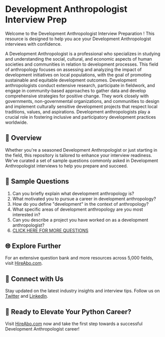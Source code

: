 # Development Anthropologist Interview Prep

Welcome to the Development Anthropologist Interview Preparation ! This resource is designed to help you ace your Development Anthropologist interviews with confidence.

A Development Anthropologist is a professional who specializes in studying and understanding the social, cultural, and economic aspects of human societies and communities in relation to development processes. This field of anthropology focuses on assessing and analyzing the impact of development initiatives on local populations, with the goal of promoting sustainable and equitable development outcomes. Development anthropologists conduct extensive research, participate in fieldwork, and engage in community-based approaches to gather data and develop comprehensive strategies for positive change. They work closely with governments, non-governmental organizations, and communities to design and implement culturally sensitive development projects that respect local traditions, values, and aspirations. Development anthropologists play a crucial role in fostering inclusive and participatory development practices worldwide.

## 🚀 Overview

Whether you're a seasoned Development Anthropologist or just starting in the field, this repository is tailored to enhance your interview readiness. We've curated a set of sample questions commonly asked in Development Anthropologist interviews to help you prepare and succeed.

## 📝 Sample Questions

1. Can you briefly explain what development anthropology is?
2. What motivated you to pursue a career in development anthropology?
3. How do you define "development" in the context of anthropology?
4. What specific areas of development anthropology are you most interested in?
5. Can you describe a project you have worked on as a development anthropologist?
6. [CLICK HERE FOR MORE QUESTIONS](https://hireabo.com/job/7_2_10/Development%20Anthropologist)

## 🌐 Explore Further

For an extensive question bank and more resources across 5,000 fields, visit [HireAbo.com](https://www.hireabo.com).

## 📱 Connect with Us

Stay updated on the latest industry insights and interview tips. Follow us on [Twitter](https://twitter.com/hireabo) and [LinkedIn](https://www.linkedin.com/in/hire-abo-3609972a8/).

## 🚀 Ready to Elevate Your Python Career?

Visit [HireAbo.com](https://www.hireabo.com) now and take the first step towards a successful Development Anthropologist career!